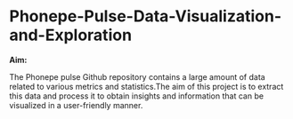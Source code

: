 # Phonepe-Pulse-Data-Visualization-and-Exploration

**Aim:**

 The Phonepe pulse Github repository contains a large amount of data related to various metrics and statistics.The aim of this project is to extract this data and process it to obtain insights and information that can be visualized in a user-friendly manner.
